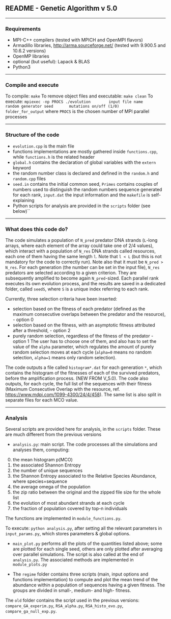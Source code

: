 ## README - Genetic Algorithm v 5.0

************************************************************************************************************************************************

### Requirements

- MPI-C++ compilers (tested with MPICH and OpenMPI flavors)
- Armadillo libraries, http://arma.sourceforge.net/ (tested with 9.900.5 and 10.6.2 versions)
- OpenMP libraries
- optional (but useful): Lapack & BLAS
- Python3

************************************************************************************************************************************************

### Compile and execute
To compile: `make`
To remove object files and executable: `make clean`
To execute: `mpiexec -np PROCS ./evolution        input file name     random generator seed       mutations on/off (1/0)    folder_for_output` where `PROCS` is the chosen number of MPI parallel processes

************************************************************************************************************************************************

### Structure of the code
- `evolution.cpp` is the main file
- functions implementations are mostly gathered inside `functions.cpp`, while `functions.h` is the related header
- `global.h` contains the declaration of global variables with the `extern` keyword
- the random number class is declared and defined in the `random.h` and `random.cpp` files
- `seed.in` contains the initial common seed, `Primes` contains couples of numbers used to distinguish the random numbers sequence generated for each rank, `input.dat` the input information and the `makefile` is self-explaining
-  Python scripts for analysis are provided in the `scripts` folder (see below)``

************************************************************************************************************************************************

### What does this code do?

The code simulates a population of `N_pred` predator DNA strands (`L`-long arrays, where each element of the array could take one of 2/4 values), which interact with a population of `N_res` DNA strands called resources, each one of them having the same length `l`. Note that `l < L` (but this is not mandatory for the code to correctly run).
Note also that it must be `N_pred > N_res`. 
For each generation (the number can be set in the input file), `N_res` predators are selected according to a given criterion. They are subsequently amplified to become again `N_pred`-sized.
Each parallel rank executes its own evolution process, and the results are saved in a dedicated folder, called `seedS`, where `S` is a unique index referring to each rank.

Currently, three selection criteria have been inserted: 
- selection based on the fitness of each predator (defined as the maximum consecutive overlaps between the predator and the resource), - option 0
- selection based on the fitness, with an asymptotic fitness attributed after a threshold, - option 2
- purely random selection, regardless of the fitness of the predator - option 1
The user has to choose one of them, and also has to set the value of the `alpha` parameter, which regulates the amount of purely random selection moves at each cycle (`alpha=0` means no random selection, `alpha=1` means only random selection).

The code outputs a file called `histogram*.dat` for each generation `*`, which contains the histogram of the fitnesses of each of the survived predators, before the amplification process. (NEW FROM V_5.0).
The code also outputs, for each cycle, the full list of the sequences with their fitness (Maximum Consecutive Overlap with the resource, ref. https://www.mdpi.com/1099-4300/24/4/458). The same list is also split in separate files for each MCO value.

************************************************************************************************************************************************

### Analysis

Several scripts are provided here for analysis, in the `scripts` folder. These are much different from the previous versions

- `analysis.py`: main script. The code processes all the simulations and analyses them, computing:
 0) the mean histogram p(MCO)
 1) the associated Shannon Entropy
 2) the number of unique sequences
 3) the Shannon Entropy associated to the Relative Species Abundance, where species=sequence
 4) the average omega of the population
 5) the zip ratio between the original and the zipped file size for the whole list
 6) the evolution of most abundant strands at each cycle
 7) the fraction of population covered by top-n individuals

The functions are implemented in `module_functions.py`.

To execute: `python analysis.py`, after setting all the relevant parameters in `input_params.py`, which stores parameters & global options.

- `main_plot.py` performs all the plots of the quantities listed above; some are plotted for each single seed, others are only plotted after averaging over parallel simulations. The script is also called at the end of  `analysis.py`. The associated methods are implemented in `module_plots.py`

- The `regime` folder contains three scripts (main, input options and functions implementation) to compute and plot the mean trend of the abundance within a population of sequences having a given fitness. The groups are divided in small-, medium- and high- fitness.

The `old` folder contains the script used in the previous versions: `compare_GA_experim.py`, `RSA_alpha.py`, `RSA_histo_evo.py`, `compare_ga_null_exp.py`.
